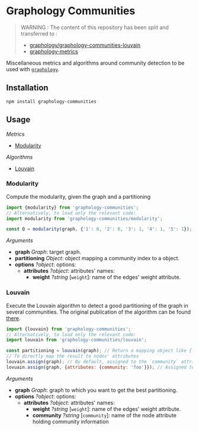 # Graphology Communities

> WARNING : The content of this repository has been split and transferred to :
> - [graphology/graphology-communities-louvain](https://github.com/graphology/graphology-communities-louvain)
> - [graphology-metrics](https://github.com/graphology/graphology-metrics)

Miscellaneous metrics and algorithms around community detection to be used with [`graphology`](https://graphology.github.io).

## Installation

```
npm install graphology-communities
```

## Usage

*Metrics*

* [Modularity](#Modularity)

*Algorithms*

* [Louvain](#Louvain)

### Modularity

Compute the modularity, given the graph and a partitioning

```js
import {modularity} from 'graphology-communities';
// Alternatively, to load only the relevant code:
import modularity from 'graphology-communities/modularity';

const Q = modularity(graph, {'1': 0, '2': 0, '3': 1, '4': 1, '5': 1});
```

*Arguments*

* **graph** *Graph*: target graph.
* **partitioning** *Object*: object mapping a community index to a object.
* **options** *?object*: options:
  * **attributes** *?object*: attributes' names:
    * **weight** *?string* [`weight`]: name of the edges' weight attribute.

### Louvain

Execute the Louvain algorithm to detect a good partitioning of the graph in several communities.
The original publication of the algorithm can be found [there](https://arxiv.org/pdf/0803.0476v2.pdf).

```js
import {louvain} from 'graphology-communities';
// Alternatively, to load only the relevant code:
import louvain from 'graphology-communities/louvain';

const partitioning = louvain(graph); // Return a mapping object like {'1': 0, '2': 0, ..., 5: '1'}
// To directly map the result to nodes' attributes
louvain.assign(graph); // By default, assigned to the `community` attribute
lovuain.assign(graph, {attributes: {community: 'foo'}}); // Assigned to the `foo` attribute
```

*Arguments*

* **graph** *Graph*: graph to which you want to get the best partitioning.
* **options** *?object*: options:
  * **attributes** *?object*: attributes' names:
    * **weight** *?string* [`weight`]: name of the edges' weight attribute.
    * **community** *?string* [`community`]: name of the node attribute holding community information

